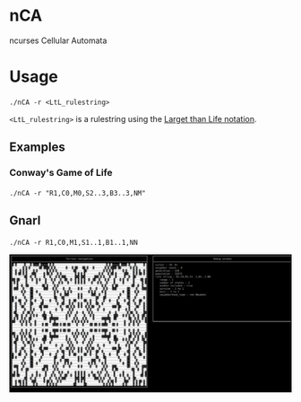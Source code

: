 # nCA
ncurses Cellular Automata

# Usage
`./nCA -r <LtL_rulestring>`

`<LtL_rulestring>` is a rulestring using the [Larget than Life notation](http://www.conwaylife.com/wiki/Larger_than_Life).

## Examples  

### Conway's Game of Life

`./nCA -r "R1,C0,M0,S2..3,B3..3,NM"`

## Gnarl

`./nCA -r R1,C0,M1,S1..1,B1..1,NN`

![Gnarl on Termit](img/screenshot-termit-R1,C0,M1,S1..1,B1..1,NN.png)
